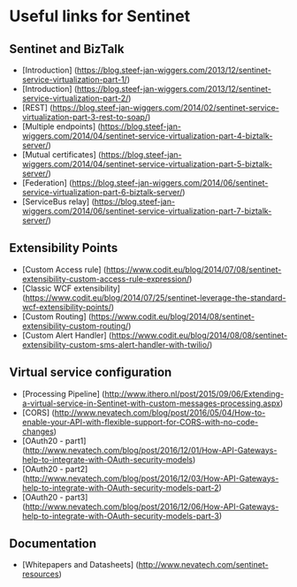 # Useful links for Sentinet

## Sentinet and BizTalk 
* [Introduction] (https://blog.steef-jan-wiggers.com/2013/12/sentinet-service-virtualization-part-1/)
* [Introduction] (https://blog.steef-jan-wiggers.com/2013/12/sentinet-service-virtualization-part-2/)
* [REST] (https://blog.steef-jan-wiggers.com/2014/02/sentinet-service-virtualization-part-3-rest-to-soap/)
* [Multiple endpoints] (https://blog.steef-jan-wiggers.com/2014/04/sentinet-service-virtualization-part-4-biztalk-server/)
* [Mutual certificates] (https://blog.steef-jan-wiggers.com/2014/04/sentinet-service-virtualization-part-5-biztalk-server/)
* [Federation] (https://blog.steef-jan-wiggers.com/2014/06/sentinet-service-virtualization-part-6-biztalk-server/)
* [ServiceBus relay] (https://blog.steef-jan-wiggers.com/2014/06/sentinet-service-virtualization-part-7-biztalk-server/)

## Extensibility Points
* [Custom Access rule] (https://www.codit.eu/blog/2014/07/08/sentinet-extensibility-custom-access-rule-expression/)
* [Classic WCF extensibility] (https://www.codit.eu/blog/2014/07/25/sentinet-leverage-the-standard-wcf-extensibility-points/)
* [Custom Routing] (https://www.codit.eu/blog/2014/08/sentinet-extensibility-custom-routing/)
* [Custom Alert Handler] (https://www.codit.eu/blog/2014/08/08/sentinet-extensibility-custom-sms-alert-handler-with-twilio/)

## Virtual service configuration
* [Processing Pipeline] (http://www.ithero.nl/post/2015/09/06/Extending-a-virtual-service-in-Sentinet-with-custom-messages-processing.aspx)
* [CORS] (http://www.nevatech.com/blog/post/2016/05/04/How-to-enable-your-API-with-flexible-support-for-CORS-with-no-code-changes)
* [OAuth20 - part1] (http://www.nevatech.com/blog/post/2016/12/01/How-API-Gateways-help-to-integrate-with-OAuth-security-models)
* [OAuth20 - part2] (http://www.nevatech.com/blog/post/2016/12/03/How-API-Gateways-help-to-integrate-with-OAuth-security-models-part-2)
* [OAuth20 - part3] (http://www.nevatech.com/blog/post/2016/12/06/How-API-Gateways-help-to-integrate-with-OAuth-security-models-part-3)

## Documentation
* [Whitepapers and Datasheets] (http://www.nevatech.com/sentinet-resources)
